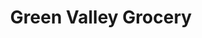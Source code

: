 ---
title: "Green Valley Grocery"
url: /las-vegas/green-valley-grocery-south-las-vegas-boulevard/
shop: convenience
---